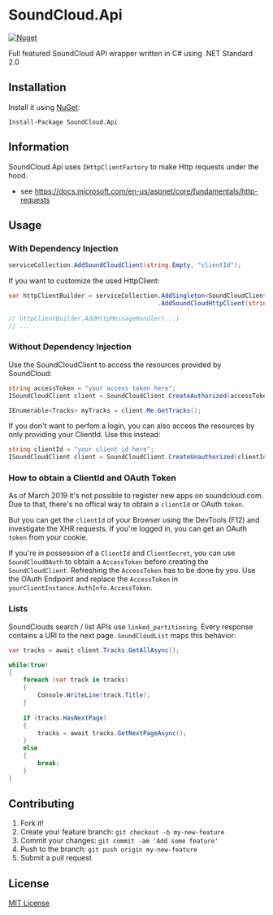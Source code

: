 # SoundCloud.Api

[![Nuget](https://img.shields.io/nuget/v/SoundCloud.Api.svg?style=flat-square)](https://www.nuget.org/packages/SoundCloud.Api/)

Full featured SoundCloud API wrapper written in C# using .NET Standard 2.0

## Installation

Install it using [NuGet](https://www.nuget.org/packages/SoundCloud.Api/):
```
Install-Package SoundCloud.Api
```

## Information

SoundCloud.Api uses `IHttpClientFactory` to make Http requests under the hood.
* see https://docs.microsoft.com/en-us/aspnet/core/fundamentals/http-requests

## Usage

### With Dependency Injection

```csharp
serviceCollection.AddSoundCloudClient(string.Empty, "clientId");
```

If you want to customize the used HttpClient:

```csharp
var httpClientBuilder = serviceCollection.AddSingleton<SoundCloudClient>()
                                         .AddSoundCloudHttpClient(string.Empty, "clientId");
                                         
// httpClientBuilder.AddHttpMessageHandler(...)
// ...
```

### Without Dependency Injection

Use the SoundCloudClient to access the resources provided by SoundCloud:
```csharp
string accessToken = "your access token here";
ISoundCloudClient client = SoundCloudClient.CreateAuthorized(accessToken);

IEnumerable<Tracks> myTracks = client.Me.GetTracks();
```

If you don't want to perfom a login, you can also access the resources by only providing your ClientId. Use this instead:
```csharp
string clientId = "your client id here";
ISoundCloudClient client = SoundCloudClient.CreateUnauthorized(clientId);
```

### How to obtain a ClientId and OAuth Token

As of March 2019 it's not possible to register new apps on soundcloud.com.
Due to that, there's no offical way to obtain a `clientId` or OAuth `token`.

But you can get the `clientId` of your Browser using the DevTools (F12) and investigate the XHR requests.
If you're logged in, you can get an OAuth `token` from your cookie.

If you're in possession of a `ClientId` and `ClientSecret`, you can use `SoundCloudOAuth` to obtain a `AccessToken` before creating the `SoundCloudClient`.
Refreshing the `AccessToken` has to be done by you. Use the OAuth Endpoint and replace the `AccessToken` in `yourClientInstance.AuthInfo.AccessToken`.


### Lists

SoundClouds search / list APIs use `linked_partitioning`.
Every response contains a URI to the next page.
`SoundCloudList` maps this behavior:

```csharp
var tracks = await client.Tracks.GetAllAsync();

while(true)
{
    foreach (var track in tracks)
    {
        Console.WriteLine(track.Title);
    }
    
    if (tracks.HasNextPage)
    {
        tracks = await tracks.GetNextPageAsync();
    }
    else
    {
        break;
    }
}
```

## Contributing

1. Fork it!
2. Create your feature branch: `git checkout -b my-new-feature`
3. Commit your changes: `git commit -am 'Add some feature'`
4. Push to the branch: `git push origin my-new-feature`
5. Submit a pull request

## License

[MIT License](https://github.com/prayzzz/SoundCloud.Api/blob/master/LICENSE)
